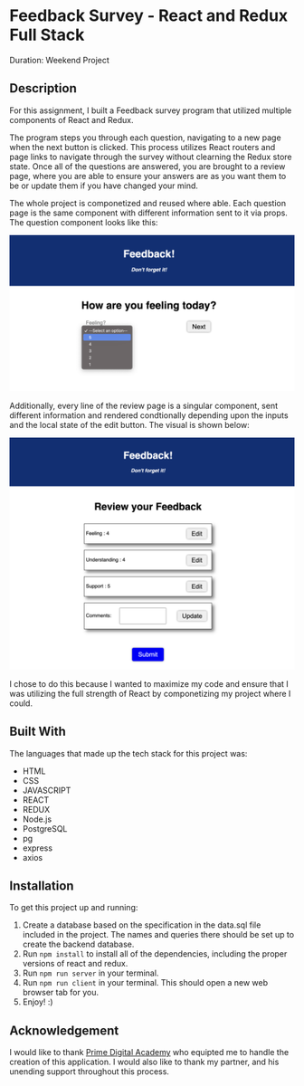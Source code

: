 # Feedback Survey - React and Redux Full Stack

Duration: Weekend Project

## Description

For this assignment, I built a Feedback survey program that utilized multiple components of React and Redux.

The program steps you through each question, navigating to a new page when the next button is clicked. This process utilizes React routers and page links to navigate through the survey without clearning the Redux store state. Once all of the questions are answered, you are brought to a review page, where you are able to ensure your answers are as you want them to be or update them if you have changed your mind.

The whole project is componetized and reused where able. Each question page is the same component with different information sent to it via props. The question component looks like this:

![Question Screenshot, shows local component](ScreenShots/Screen-shot-question.png)

Additionally, every line of the review page is a singular component, sent different information and rendered condtionally depending upon the inputs and the local state of the edit button. The visual is shown below:

![Question Screenshot, shows local component](ScreenShots/Screen-shot-review.png)

I chose to do this because I wanted to maximize my code and ensure that I was utilizing the full strength of React by componetizing my project where I could.

## Built With

The languages that made up the tech stack for this project was:

- HTML
- CSS
- JAVASCRIPT
- REACT
- REDUX
- Node.js
- PostgreSQL
- pg
- express
- axios

## Installation

To get this project up and running:

1. Create a database based on the specification in the data.sql file included in the project. The names and queries there should be set up to create the backend database.
2. Run `npm install` to install all of the dependencies, including the proper versions of react and redux.
3. Run `npm run server` in your terminal.
4. Run `npm run client` in your terminal. This should open a new web browser tab for you.
5. Enjoy! :)

## Acknowledgement

I would like to thank [Prime Digital Academy](primeacademy.io) who equipted me to handle the creation of this application. I would also like to thank my partner, and his unending support throughout this process.
